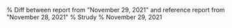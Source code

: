 % Diff between report from "November 29, 2021" and reference report from "November 28, 2021"
% Strudy
% November 29, 2021


